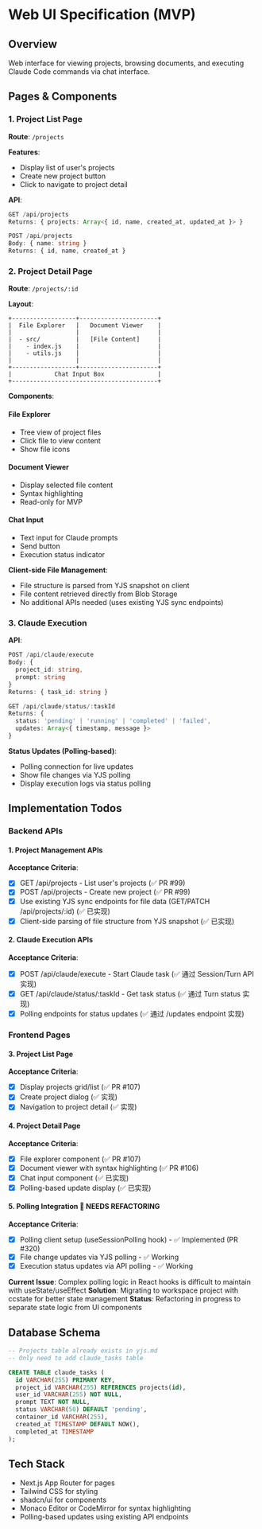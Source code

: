 # Web UI Specification (MVP)

## Overview

Web interface for viewing projects, browsing documents, and executing Claude Code commands via chat interface.

## Pages & Components

### 1. Project List Page

**Route**: `/projects`

**Features**:
- Display list of user's projects
- Create new project button
- Click to navigate to project detail

**API**:
```typescript
GET /api/projects
Returns: { projects: Array<{ id, name, created_at, updated_at }> }

POST /api/projects
Body: { name: string }
Returns: { id, name, created_at }
```

### 2. Project Detail Page

**Route**: `/projects/:id`

**Layout**:
```
+------------------+----------------------+
|  File Explorer   |   Document Viewer    |
|                  |                      |
|  - src/          |   [File Content]     |
|    - index.js    |                      |
|    - utils.js    |                      |
|                  |                      |
+------------------+----------------------+
|            Chat Input Box               |
+-----------------------------------------+
```

**Components**:

#### File Explorer
- Tree view of project files
- Click file to view content
- Show file icons

#### Document Viewer
- Display selected file content
- Syntax highlighting
- Read-only for MVP

#### Chat Input
- Text input for Claude prompts
- Send button
- Execution status indicator

**Client-side File Management**:
- File structure is parsed from YJS snapshot on client
- File content retrieved directly from Blob Storage
- No additional APIs needed (uses existing YJS sync endpoints)

### 3. Claude Execution

**API**:
```typescript
POST /api/claude/execute
Body: { 
  project_id: string,
  prompt: string 
}
Returns: { task_id: string }

GET /api/claude/status/:taskId
Returns: { 
  status: 'pending' | 'running' | 'completed' | 'failed',
  updates: Array<{ timestamp, message }> 
}
```

**Status Updates (Polling-based)**:
- Polling connection for live updates
- Show file changes via YJS polling
- Display execution logs via status polling

## Implementation Todos

### Backend APIs

#### 1. Project Management APIs
**Acceptance Criteria**:
- [x] GET /api/projects - List user's projects (✅ PR #99)
- [x] POST /api/projects - Create new project (✅ PR #99)
- [x] Use existing YJS sync endpoints for file data (GET/PATCH /api/projects/:id) (✅ 已实现)
- [x] Client-side parsing of file structure from YJS snapshot (✅ 已实现)

#### 2. Claude Execution APIs
**Acceptance Criteria**:
- [x] POST /api/claude/execute - Start Claude task (✅ 通过 Session/Turn API 实现)
- [x] GET /api/claude/status/:taskId - Get task status (✅ 通过 Turn status 实现)
- [x] Polling endpoints for status updates (✅ 通过 /updates endpoint 实现)

### Frontend Pages

#### 3. Project List Page
**Acceptance Criteria**:
- [x] Display projects grid/list (✅ PR #107)
- [x] Create project dialog (✅ 实现)
- [x] Navigation to project detail (✅ 实现)

#### 4. Project Detail Page
**Acceptance Criteria**:
- [x] File explorer component (✅ PR #107)
- [x] Document viewer with syntax highlighting (✅ PR #106)
- [x] Chat input component (✅ 已实现)
- [x] Polling-based update display (✅ 已实现)

#### 5. Polling Integration 🔄 NEEDS REFACTORING
**Acceptance Criteria**:
- [x] Polling client setup (useSessionPolling hook) - ✅ Implemented (PR #320)
- [x] File change updates via YJS polling - ✅ Working
- [x] Execution status updates via API polling - ✅ Working

**Current Issue**: Complex polling logic in React hooks is difficult to maintain with useState/useEffect
**Solution**: Migrating to workspace project with ccstate for better state management
**Status**: Refactoring in progress to separate state logic from UI components

## Database Schema

```sql
-- Projects table already exists in yjs.md
-- Only need to add claude_tasks table

CREATE TABLE claude_tasks (
  id VARCHAR(255) PRIMARY KEY,
  project_id VARCHAR(255) REFERENCES projects(id),
  user_id VARCHAR(255) NOT NULL,
  prompt TEXT NOT NULL,
  status VARCHAR(50) DEFAULT 'pending',
  container_id VARCHAR(255),
  created_at TIMESTAMP DEFAULT NOW(),
  completed_at TIMESTAMP
);
```

## Tech Stack

- Next.js App Router for pages
- Tailwind CSS for styling
- shadcn/ui for components
- Monaco Editor or CodeMirror for syntax highlighting
- Polling-based updates using existing API endpoints